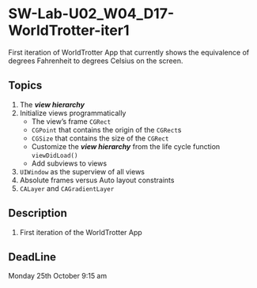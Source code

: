 # SW-Lab-U02_W04_D17-WorldTrotter-iter1
First iteration of WorldTrotter App that currently shows the equivalence of degrees Fahrenheit to degrees Celsius on the screen.

## Topics

1. The **_view hierarchy_**
2. Initialize views programmatically
   - The view’s frame `CGRect`
   - `CGPoint` that contains the origin of the `CGRect`s
   - `CGSize` that contains the size of the `CGRect`
   - Customize the **_view hierarchy_** from the life cycle function `viewDidLoad()`
   - Add subviews to views
3. `UIWindow` as the superview of all views
4. Absolute frames versus Auto layout constraints
5. `CALayer` and `CAGradientLayer`

## Description
1. First iteration of the WorldTrotter App

## DeadLine 
Monday 25th October 9:15 am

